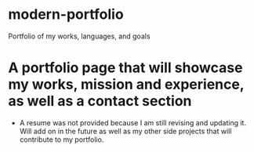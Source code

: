 # modern-portfolio
Portfolio of my works, languages, and goals
# A portfolio page that will showcase my works, mission and experience, as well as a contact section
- A resume was not provided because I am still revising and updating it. Will add on in the future as well as my other side projects that will contribute to my portfolio.

